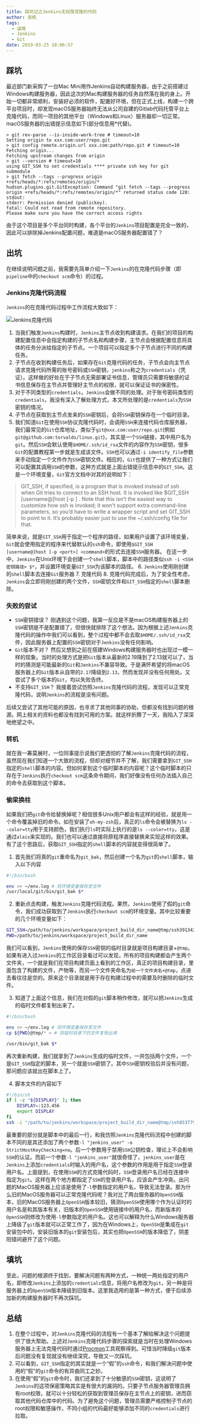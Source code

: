 ```yaml
---
title: 踩坑记之Jenkins无权限克隆的代码
author: 张帆
tags:
  - 运维
  - Jenkins
  - Git
date: 2019-03-25 18:06:57
---
```


## 踩坑

最近部门新采购了一台Mac Mini用作Jenkins自动构建服务器，由于之前搭建过Windows构建服务器，因此这次的Mac构建服务器的任务自然落在我的身上。开始一切都非常顺利，安装好必须的软件，配置好环境，但在正式上线，构建一个跨平台项目时，却发现macOS服务器始终无法从公司自建的Gitlab代码托管平台上克隆代码，而同一项目的其他平台（Windows和Linux）服务器却一切正常。macOS服务器的出错提示信息如下(部分信息用*代替)。

```
> git rev-parse --is-inside-work-tree # timeout=10
Setting origin to xxx.com:user/repo.git
> git config remote.origin.url xxx.com:path/repo.git # timeout=10
Fetching origin...
Fetching upstream changes from origin
> git --version # timeout=10
using GIT_SSH to set credentials **** private ssh key for git submodule
> git fetch --tags --progress origin +refs/heads/*:refs/remotes/origin/*
hudson.plugins.git.GitException: Command "git fetch --tags --progress origin +refs/heads/*:refs/remotes/origin/*" returned status code 128:
stdout:
stderr: Permission denied (publickey).
fatal: Could not read from remote repository.
Please make sure you have the correct access rights
```

由于这个项目是多个平台同时构建，各个平台的`Jenkins`项目配置是完全一致的，因此可以排除掉Jenkins配置问题，难道是macOS服务器配置错了？

<!--more-->

## 出坑

在继续说明问题之前，我需要先简单介绍一下`Jenkins`的在克隆代码步骤（即`pipeline`中的`checkout scm`命令）的过程。

### Jenkins克隆代码流程

`Jenkins`的在克隆代码过程中工作流程大致如下：

![Jenkins克隆代码](jenkins_clode_code.png)

1. 当我们触发`Jenkins`构建时，`Jenkins`主节点收到构建请求。在我们的项目的构建配置信息中会指定构建的子节点名和构建步骤，主节点会根据配置信息将具体的任务分派给指定的子节点。一个项目可以指定多个子节点进行不同的构建任务。
2. 子节点在收到构建任务后，如果存在`Git`克隆代码的任务，子节点会向主节点请求克隆代码所需的账号密码或`SSH`密钥，`jenkins`称之为`credentials`（凭证）。这样做的好处在于子节点无需部署证书信息，管理员只需要将敏感的证书信息保存在主节点并管理好主节点的权限，就可以保证证书的保密性。
3. 对于不同类型的`credentials`，`Jenkins`会做不同的处理。对于账号密码类型的`credentials`，我没有深入了解处理方式，本文所处理的是`credentials`为`SSH`密钥的情况。
4. 子节点在获取到主节点发来的`SSH`密钥后，会将`SSH`密钥保存在一个临时目录。
5. 我们知道`Git`在使用`SSH`协议克隆代码时，会调用`SSH`来连接代码仓库服务器，我们最常见的`Git`仓库地址，类似于`git@xxx.com:user/repo.git`(例如`git@github.com:torvalds/linux.git`)，其实是一个`SSH`链接，其中用户名为`git`。然后`SSH`会默认使用`$HOME/.ssh/id_rsa`文件的内容作为`SSH`密钥，很多`Git`的配置教程第一步就是生成该文件。`SSH`也可以通过`-i identify_file`参数来手动指定一个文件作为`SSH`密钥文件。相应的，`Git`也提供了一种方式让我们可以配置其调用`SSH`的参数，这种方式就是上面出错提示信息中的`GIT_SSH`。这是一个环境变量，`Git`官方文档中对其的说明如下：

 > GIT_SSH, if specified, is a program that is invoked instead of ssh when Git tries to connect to an SSH host. It is invoked like $GIT_SSH [username@]host [-p <port>] <command>. Note that this isn’t the easiest way to customize how ssh is invoked; it won’t support extra command-line parameters, so you’d have to write a wrapper script and set GIT_SSH to point to it. It’s probably easier just to use the ~/.ssh/config file for that.

 简单来说，就是`GIT_SSH`用于指定一个程序的路径，如果用户设置了该环境变量，`Git`就会使用指定的程序来代替默认的`ssh`命令，即使用`$GIT_SSH [username@]host [-p <port>] <command>`的形式去连接`SSH`服务器。
 在这一步中，`Jenkins`在Unix环境下会创建一个`shell`脚本，脚本中的路径类似`ssh -i <SSH密钥路径> $*`，并设置环境变量`GIT_SSH`为该脚本的路径。
6. `Jenkins`使用刚创建的`shell`脚本去连接`Git`服务器
7. 克隆代码
8. 克隆代码完成后，为了安全性考虑，`Jenkins`会立即将刚创建的两个文件，`SSH`密钥文件和`GIT_SSH`指定的`shell`脚本删除。

### 失败的尝试

- `SSH`密钥错误？
 刚遇到这个问题，我第一反应是不是macOS构建服务器上的`SSH`密钥是不是配置错了，但很快就排除了这个想法。因为根据上述`Jenkins`克隆代码的操作中我们可以看到，整个过程中都不会去取`$HOME/.ssh/id_rsa`文件，因此服务器上配置的`SSH`密钥对于`Jenkins`没有任何影响。
- `Git`版本不对？
 然后又想到之前在搭建Windows构建服务器时也出现过一模一样的现象。当时的处理方式是把`Git`版本从最新的2.19降到了2.13就可以了，当时的猜测是可能最新的`Git`和`Jenkins`不兼容导致。于是满怀希望的将macOS服务器上的`Git`版本从自带的`2.17`降级到`2.13`，然而发现并没有任何用处。又尝试了多个版本的`Git`，均以失败告终。
- 不支持`GIT_SSH`？
 我接着尝试仿照`Jenkins`克隆代码的流程，发现可以正常克隆代码，说明`Jenkins`的流程是没有问题。

后续又尝试了其他可能的原因，也寻求了其他同事的协助，但都没有找到问题的根源。网上相关的资料也都没有找到可用的方案。就这样折腾了一天，我陷入了深深地绝望之中。

### 转机

就在我一筹莫展时，一位同事提示说我们更透彻的了解`Jenkins`克隆代码的流程，虽然现在我们知道一个大致的流程，但却对细节并不了解，我们需要拿到`GIT_SSH`指定的`shell`脚本的内容。但如何拿到这个临时脚本的内容呢？这个临时脚本的只存在于`Jenkins`执行`checkout scm`这条命令期间，我们好像没有任何办法插入自己的命令去获取到这个脚本。

### 偷梁换柱

如果我们把`git`命令给替换掉呢？相信很多Unix用户都会有这样的经验，就是用一个命令覆盖掉旧的命令。如在安装了`oh-my-zsh`后，真正的`ls`命令会被替换为`ls --color=tty`用于支持颜色，我们执行`ls`时实际上执行的是`ls --color=tty`，这是通过`alais`来实现的。我们也可以通过直接将原程序直接替换来实现这样的效果。有了这个思路后，获取`GIT_SSH`指定的`shell`脚本的内容就变得很简单了。

1. 首先我们将真的`git`重命名为`git_bak`，然后创建一个名为`git`的`shell`脚本，输入以下内容

 ``` bash
 #!/bin/bash

 env >> ~/env.log # 将环境变量保存至文件
 /usr/local/git/bin/git_bak $*
 ```

2. 重新点击构建，触发`Jenkins`克隆代码流程。果然，`Jenkins`使用了假的`git`命令，我们成功获取到了`Jenkins`执行`checkout scm`的环境变量。其中比较重要的几个环境变量如下：

 ``` bash
 GIT_SSH=/path/to/jenkins/workspace/project_build_dir_name@tmp/ssh3913422597709085290.sh
 PWD=/path/to/jenkins/workspace/project_build_dir_name
 ```

 我们可以看到，`Jenkins`使用的保存`SSH`密钥的临时目录就是项目构建目录+`@tmp`。如果有进入过`Jenkins`的工作区目录看过可以发现，所有的项目构建都会产生两个文件夹，一个就是我们在项目构建页面上看到的工作区，真正的项目构建目录，里面包含了构建的文件，产物等，而另一个文件夹命名为`前一个文件夹名+@tmp`，点进去看往往是空的。原来这个目录就是用于存在构建过程中的需要及时删除的临时文件。

3. 知道了上面这个信息，我们在对假的`git`脚本稍作修改，就可以把`Jenkins`生成的临时文件都复制出来了。

 ``` bash
 #!/bin/bash

 env >> ~/env.log # 将环境变量保存至文件
 cp ${PWD}@tmp/* ~ # 将临时目录下的文件复制出来

 /usr/bin/git_bak $*
 ```

 再次重新构建，我们就拿到了`Jenkins`生成的临时文件，一共包括两个文件，一个是`GIT_SSH`指定的脚本，另一个就是`SSH`密钥了。其中`SSH`密钥校验后并没有问题，那问题应该就出在脚本上了。

4. 脚本文件的内容如下

 ``` bash
 #!/bin/sh
 if [ -z "${DISPLAY}" ]; then
     DISPLAY=:123.456
     export DISPLAY
 fi
 ssh -i "/path/to/jenkins/workspace/project_build_dir_name@tmp/ssh853779284307646112.key" -l "jenkins_user" -o StrictHostKeyChecking=no "$@"
 ```

 最重要的部分就是脚本中的最后一行，和我仿照`Jenkins`克隆代码流程中创建的脚本不同的是其还添加了两个参数`-l "jenkins_user" -o StrictHostKeyChecking=no`。后一个参数用于禁用`SSH`公钥检查，理论上不会影响`SSH`的认证。而前一个参数`-l "jenkins_user"`就很奇怪了，`jenkins_user`是在`Jenkins`上添加`credentials`时输入的用户名，这个参数的作用是用于指定`SSH`登录用户名。上面提到，在使用`SSH`的方式克隆代码时，`SSH`登录用户名已经在连接中指定为`git`。这样在两个地方都指定了`SSH`的登录用户名，应该会产生冲突。出问题的MacOS服务器上应该是使用了`-l`参数指定的用户名，导致无法登录。那为什么旧的MacOS服务器可以正常克隆代码呢？我对比了两台服务器的`OpenSSH`版本，旧的MacOS服务器上`OpenSSH`版本较旧，猜测`OpenSSH`使用哪个作为认证时的用户名是和其版本有关，旧版本的`OpenSSH`使用链接中的用户名，而新版本的`OpenSSH`则修改为使用`-l`参数指定的用户名。这也可以解释为什么Windows服务器上降级了`git`版本就可以正常工作了，因为在Windows上，`OpenSSH`是集成在`git`安装包中的，安装旧版本的`git`安装包后，其实也把`OpenSSH`的版本降低了，阴差阳错间避开了这个问题。

## 填坑

至此，问题的根源终于找到，要解决问题有两种方式，一种统一两处指定的用户名，即修改`Jenkins`上添加的`credentials`信息，将用户名修改为`git`，另一种是将服务器上的`OpenSSH`版本降级到旧版本。这里我选用的是第一种方式，便于后续添加新的构建服务器时不再次踩坑。

## 总结

1. 在整个过程中，对`Jenkins`克隆代码的流程有一个基本了解给解决这个问题提供了很大帮助。上述对`Jenkins`克隆代码步骤的探索就是当时在处理Windows服务器上无法克隆代码时通过[Procmon](https://docs.microsoft.com/en-us/sysinternals/downloads/procmon)工具观察得到。可惜当时降级`git`版本后问题没有复现就没有继续深究，导致又一次踩坑。
2. 可以看到，`GIT_SSH`指定的其实就是一个“假”的`ssh`命令，和我们解决问题中使用的“假”的`git`命令的有异曲同工之妙。
3. 在使用“假”的`git`命令时，我们还拿到了十分敏感的`SSH`密钥，这说明了`Jenkins`的这项保密策略其实是有很大的漏洞的。只要子节点服务器管理员拥有root权限，就可以十分轻松的获取到管理员保存在主节点上的密钥，进而窃取其他代码仓库中的代码。为了避免这个问题，管理员需要严格控制子节点的root权限和敏感操作，不同小组的代码最好能够添加不同的`credentials`进行拉取。

